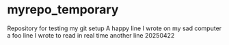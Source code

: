 # myrepo_temporary
Repository for testing my git setup
A happy line I wrote on my sad computer
a foo line I wrote to read in real time
another line 20250422
